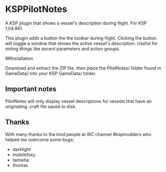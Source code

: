 # KSPPilotNotes
A KSP plugin that shows a vessel's description during flight. For KSP 1.04.861.

This plugin adds a button the the toolbar during flight. Clicking the button will toggle a window that shows the active vessel's description. Useful for noting things like ascent parameters and action groups.

##Installation

Download and extract the ZIP file, then place the PilotNotes/ folder found in GameData/ into your KSP GameData/ folder.

## Important notes

PilotNotes will only display vessel descriptions for vessels that have an originating .craft file saved to disk.

## Thanks

With many thanks to the kind people at IRC channel #kspmodders who helped me overcome some bugs;

- darklight
- mobilefoxy
- taniwha
- thomas
